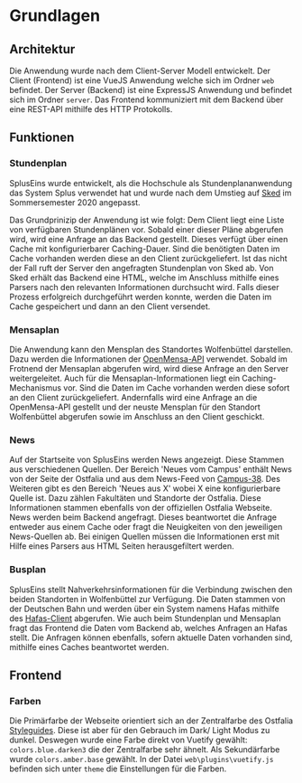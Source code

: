 # Grundlagen

## Architektur

Die Anwendung wurde nach dem Client-Server Modell entwickelt. Der Client (Frontend) ist eine VueJS Anwendung welche sich im Ordner `web` befindet. Der Server (Backend) ist eine ExpressJS Anwendung und befindet sich im Ordner `server`. Das Frontend kommuniziert mit dem Backend über eine REST-API mithilfe des HTTP Protokolls.

## Funktionen

### Stundenplan

SplusEins wurde entwickelt, als die Hochschule als Stundenplananwendung das System Splus verwendet hat und wurde nach dem Umstieg auf [Sked](https://stundenplan.ostfalia.de/) im Sommersemester 2020 angepasst.

Das Grundprinizip der Anwendung ist wie folgt: Dem Client liegt eine Liste von verfügbaren Stundenplänen vor. Sobald einer dieser Pläne abgerufen wird, wird eine Anfrage an das Backend gestellt. Dieses verfügt über einen Cache mit konfigurierbarer Caching-Dauer. Sind die benötigten Daten im Cache vorhanden werden diese an den Client zurückgeliefert. Ist das nicht der Fall ruft der Server den angefragten Stundenplan von Sked ab. Von Sked erhält das Backend eine HTML, welche im Anschluss mithilfe eines Parsers nach den relevanten Informationen durchsucht wird. Falls dieser Prozess erfolgreich durchgeführt werden konnte, werden die Daten im Cache gespeichert und dann an den Client versendet.

### Mensaplan

Die Anwendung kann den Mensplan des Standortes Wolfenbüttel darstellen. Dazu werden die Informationen der [OpenMensa-API](https://openmensa.org/) verwendet. Sobald im Frotnend der Mensaplan abgerufen wird, wird diese Anfrage an den Server weitergeleitet. Auch für die Mensaplan-Informationen liegt ein Caching-Mechanismus vor. Sind die Daten im Cache vorhanden werden diese sofort an den Client zurückgeliefert. Andernfalls wird eine Anfrage an die OpenMensa-API gestellt und der neuste Mensplan für den Standort Wolfenbüttel abgerufen sowie im Anschluss an den Client geschickt.

### News

Auf der Startseite von SplusEins werden News angezeigt. Diese Stammen aus verschiedenen Quellen. Der Bereich 'Neues vom Campus' enthält News von der Seite der Ostfalia und aus dem News-Feed von [Campus-38](https://www.campus38.de/newsfeed.xml). Des Weiteren gibt es den Bereich 'Neues aus X' wobei X eine konfigurierbare Quelle ist. Dazu zählen Fakultäten und Standorte der Ostfalia. Diese Informationen stammen ebenfalls von der offiziellen Ostfalia Webseite. News werden beim Backend angefragt. Dieses beantwortet die Anfrage entweder aus einem Cache oder fragt die Neuigkeiten von den jeweiligen News-Quellen ab. Bei einigen Quellen müssen die Informationen erst mit Hilfe eines Parsers aus HTML Seiten herausgefiltert werden.

### Busplan

SplusEins stellt Nahverkehrsinformationen für die Verbindung zwischen den beiden Standorten in Wolfenbüttel zur Verfügung. Die Daten stammen von der Deutschen Bahn und werden über ein System namens Hafas mithilfe des [Hafas-Client](https://github.com/public-transport/hafas-client) abgerufen. Wie auch beim Stundenplan und Mensaplan fragt das Frontend die Daten vom Backend ab, welches Anfragen an Hafas stellt. Die Anfragen können ebenfalls, sofern aktuelle Daten vorhanden sind, mithilfe eines Caches beantwortet werden.

## Frontend

### Farben

Die Primärfarbe der Webseite orientiert sich an der Zentralfarbe des Ostfalia [Styleguides](https://www.ostfalia.de/cms/de/huk/.content/documents/OF_styleguide_web.pdf). Diese ist aber für den Gebrauch im Dark/ Light Modus zu dunkel. Deswegen wurde eine Farbe direkt von Vuetify gewählt: `colors.blue.darken3` die der Zentralfarbe sehr ähnelt. Als Sekundärfarbe wurde `colors.amber.base` gewählt. In der Datei `web\plugins\vuetify.js` befinden sich unter `theme` die Einstellungen für die Farben.
